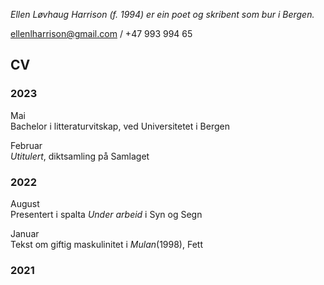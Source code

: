 *Ellen Løvhaug Harrison (f. 1994) er ein poet og skribent som bur i Bergen.*  
  
ellenlharrison@gmail.com / +47 993 994 65
  
  
## CV

### 2023

Mai  
Bachelor i litteraturvitskap, ved Universitetet i Bergen 

Februar  
*Utitulert*, diktsamling på Samlaget


### 2022

August  
Presentert i spalta *Under arbeid* i Syn og Segn  
  
Januar  
Tekst om giftig maskulinitet i _Mulan_(1998), Fett  

### 2021
